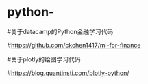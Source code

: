 # python-
#关于datacamp的Python金融学习代码

#https://github.com/ckchen1417/ml-for-finance

#关于plotly的绘图学习代码

#https://blog.quantinsti.com/plotly-python/

